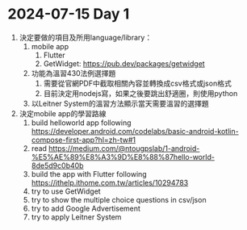 # 2024-07-15 Day 1
1. 決定要做的項目及所用language/library：
    1. mobile app
        1. Flutter
        2. GetWidget: https://pub.dev/packages/getwidget
    2. 功能為溫習430法例選擇題
        1. 需要從官網PDF中截取相關內容並轉換成csv格式或json格式
        2. 目前決定用nodejs寫，如果之後要跳出舒適圈，則使用python
    3. 以Leitner System的溫習方法顯示當天需要溫習的選擇題
2. 決定mobile app的學習路線
    1. build helloworld app following https://developer.android.com/codelabs/basic-android-kotlin-compose-first-app?hl=zh-tw#1
    2. read https://medium.com/@ntougpslab/1-android-%E5%AE%89%E8%A3%9D%E8%88%87hello-world-8de5d9c0b40b
    3. build the app with Flutter following https://ithelp.ithome.com.tw/articles/10294783
    4. try to use GetWidget
    5. try to show the multiple choice questions in csv/json
    6. try to add Google Advertisement
    7. try to apply Leitner System
